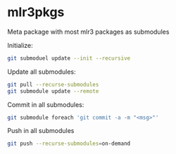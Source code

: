# mlr3pkgs
Meta package with most mlr3 packages as submodules

Initialize:
```bash
git submoduel update --init --recursive
```

Update all submodules:
```bash
git pull --recurse-submodules
git submodule update --remote
```

Commit in all submodules:

```bash
git submodule foreach 'git commit -a -m "<msg>"'
```

Push in all submodules
```bash
git push --recurse-submodules=on-demand
```
